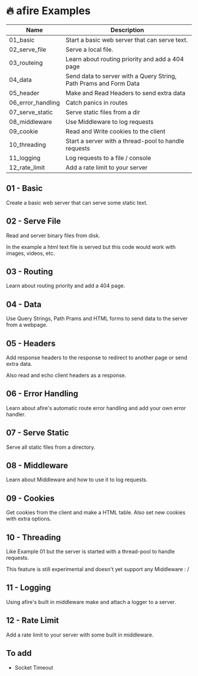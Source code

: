# 🔥 afire Examples

| Name              | Description                                                       |
| ----------------- | ----------------------------------------------------------------- |
| 01_basic          | Start a basic web server that can serve text.                     |
| 02_serve_file     | Serve a local file.                                               |
| 03_routeing       | Learn about routing priority and add a 404 page                   |
| 04_data           | Send data to server with a Query String, Path Prams and Form Data |
| 05_header         | Make and Read Headers to send extra data                          |
| 06_error_handling | Catch panics in routes                                            |
| 07_serve_static   | Serve static files from a dir                                     |
| 08_middleware     | Use Middleware to log requests                                    |
| 09_cookie         | Read and Write cookies to the client                              |
| 10_threading      | Start a server with a thread-pool to handle requests              |
| 11_logging        | Log requests to a file / console                                  |
| 12_rate_limit     | Add a rate limit to your server                                   |

## 01 - Basic

Create a basic web server that can serve some static text.

## 02 - Serve File

Read and server binary files from disk.

In the example a html text file is served but this code would work with images, videos, etc.

## 03 - Routing

Learn about routing priority and add a 404 page.

## 04 - Data

Use Query Strings, Path Prams and HTML forms to send data to the server from a webpage.

## 05 - Headers

Add response headers to the response to redirect to another page or send extra data.

Also read and echo client headers as a response.

## 06 - Error Handling

Learn about afire's automatic route error handling and add your own error handler.

## 07 - Serve Static

Serve all static files from a directory.

## 08 - Middleware

Learn about Middleware and how to use it to log requests.

## 09 - Cookies

Get cookies from the client and make a HTML table.
Also set new cookies with extra options.

## 10 - Threading

Like Example 01 but the server is started with a thread-pool to handle requests.

This feature is still experimental and doesn't yet support any Middleware : /

## 11 - Logging

Using afire's built in middleware make and attach a logger to a server.

## 12 - Rate Limit

Add a rate limit to your server with some built in middleware.

## To add

- Socket Timeout
